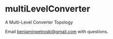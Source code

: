 # multiLevelConverter
A Multi-Level Converter Topology


Email benjaminpetroski@gmail.com with questions.
